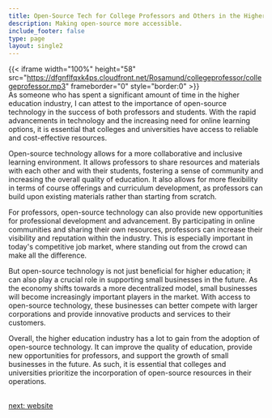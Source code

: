 ```yaml
---
title: Open-Source Tech for College Professors and Others in the Higher Education  Industry
description: Making open-source more accessible.
include_footer: false
type: page
layout: single2
---
```


{{< iframe width="100%" height="58" src="https://dfgnflfqxk4ps.cloudfront.net/Rosamund/collegeprofessor/collegeprofessor.mp3" frameborder="0" style="border:0" >}}<br>
As someone who has spent a significant amount of time in the higher education industry, I can attest to the importance of open-source technology in the success of both professors and students. With the rapid advancements in technology and the increasing need for online learning options, it is essential that colleges and universities have access to reliable and cost-effective resources.

Open-source technology allows for a more collaborative and inclusive learning environment. It allows professors to share resources and materials with each other and with their students, fostering a sense of community and increasing the overall quality of education. It also allows for more flexibility in terms of course offerings and curriculum development, as professors can build upon existing materials rather than starting from scratch.

For professors, open-source technology can also provide new opportunities for professional development and advancement. By participating in online communities and sharing their own resources, professors can increase their visibility and reputation within the industry. This is especially important in today's competitive job market, where standing out from the crowd can make all the difference.

But open-source technology is not just beneficial for higher education; it can also play a crucial role in supporting small businesses in the future. As the economy shifts towards a more decentralized model, small businesses will become increasingly important players in the market. With access to open-source technology, these businesses can better compete with larger corporations and provide innovative products and services to their customers.

Overall, the higher education industry has a lot to gain from the adoption of open-source technology. It can improve the quality of education, provide new opportunities for professors, and support the growth of small businesses in the future. As such, it is essential that colleges and universities prioritize the incorporation of open-source resources in their operations.

<br>
<a href="https://workdojos.com/collegeprofessor/website">next: website</a>
<br>
</p>